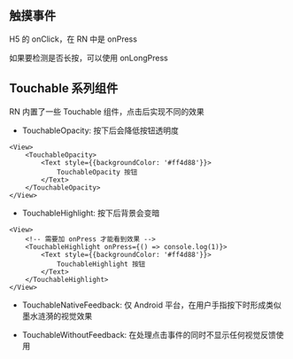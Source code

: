## 触摸事件

H5 的 onClick，在 RN 中是 onPress

如果要检测是否长按，可以使用 onLongPress

## Touchable 系列组件

RN 内置了一些 Touchable 组件，点击后实现不同的效果

- TouchableOpacity: 按下后会降低按钮透明度

```tsx
<View>
    <TouchableOpacity>
        <Text style={{backgroundColor: '#ff4d88'}}>
            TouchableOpacity 按钮
        </Text>
    </TouchableOpacity>
</View>
```

- TouchableHighlight: 按下后背景会变暗

```tsx
<View>
    <!-- 需要加 onPress 才能看到效果 -->
    <TouchableHighlight onPress={() => console.log(1)}>
        <Text style={{backgroundColor: '#ff4d88'}}>
            TouchableHighlight 按钮
        </Text>
    </TouchableHighlight>
</View>
```

- TouchableNativeFeedback: 仅 Android 平台，在用户手指按下时形成类似墨水涟漪的视觉效果

- TouchableWithoutFeedback: 在处理点击事件的同时不显示任何视觉反馈使用